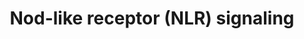 ---
annotations:
- id: PW:0000817
  parent: signaling pathway
  type: Pathway Ontology
  value: NOD-like receptor signaling pathway
- id: PW:0000817
  parent: signaling pathway
  type: Pathway Ontology
  value: NOD-like receptor signaling pathway
authors:
- Kufer
- MaintBot
- Andi1006
- Thomas
- Khanspers
- AllanKuchinsky
- Ddigles
- AlexanderPico
- Zari
- Eweitz
- Mkutmon
- Egonw
citedin: ''
communities: []
description: Mammalian cells have evolved a set of specialized pattern recognition-molecules
  (PRMs) to detect conserved molecular motifs present on pathogens known as pathogen
  associated-molecular-patterns (PAMPs). NLR proteins (alternatively named NBD-LRR
  or CATERPILLER) represent one subclass of PRMs that have recently attracted much
  attention. Their cytoplasmic location differs from the classical PRMs which are
  mostly membrane spanning receptors (such as the Toll-like-receptors (TLRs) or lectins)
  and accordingly NLRs were proposed to be activated mainly by intracellular bacterial
  pathogens.
last-edited: 2024-05-22
ndex: dd0bd26c-8b61-11eb-9e72-0ac135e8bacf
organisms:
- Homo sapiens
redirect_from:
- /index.php/Pathway:WP288
- /instance/WP288
- /instance/WP288_r129691
revision: r129691
schema-jsonld:
- '@context': https://schema.org/
  '@id': https://wikipathways.github.io/pathways/WP288.html
  '@type': Dataset
  creator:
    '@type': Organization
    name: WikiPathways
  description: Mammalian cells have evolved a set of specialized pattern recognition-molecules
    (PRMs) to detect conserved molecular motifs present on pathogens known as pathogen
    associated-molecular-patterns (PAMPs). NLR proteins (alternatively named NBD-LRR
    or CATERPILLER) represent one subclass of PRMs that have recently attracted much
    attention. Their cytoplasmic location differs from the classical PRMs which are
    mostly membrane spanning receptors (such as the Toll-like-receptors (TLRs) or
    lectins) and accordingly NLRs were proposed to be activated mainly by intracellular
    bacterial pathogens.
  keywords:
  - ERBB2IP
  - ERK
  - IKKalpha
  - IKKbeta
  - JNK
  - NEMO
  - RelA
  - TAK1
  - p50
  license: CC0
  name: Nod-like receptor (NLR) signaling
seo: CreativeWork
title: Nod-like receptor (NLR) signaling
wpid: WP288
---